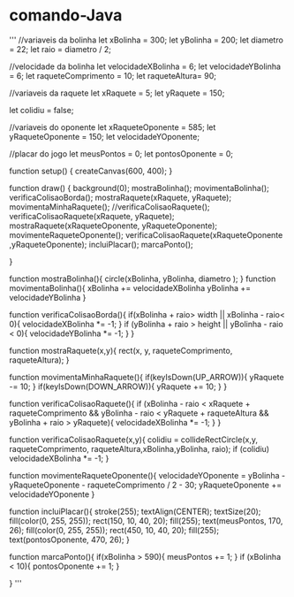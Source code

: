 # comando-Java
'''
//variaveis da bolinha
let xBolinha = 300;
let yBolinha = 200;
let diametro = 22;
let raio = diametro / 2;

//velocidade da bolinha
let velocidadeXBolinha = 6;
let velocidadeYBolinha = 6;
let raqueteComprimento = 10;
let raqueteAltura= 90;

//variaveis da raquete
let xRaquete = 5;
let yRaquete = 150;

let colidiu = false;

//variaveis do oponente
let xRaqueteOponente = 585;
let yRaqueteOponente = 150;
let velocidadeYOponente;

//placar do jogo
let meusPontos = 0;
let pontosOponente = 0;

function setup() {
  createCanvas(600, 400);
}

function draw() {
  background(0);
  mostraBolinha();
  movimentaBolinha();
  verificaColisaoBorda();
  mostraRaquete(xRaquete, yRaquete);
  movimentaMinhaRaquete();
  //verificaColisaoRaquete();
  verificaColisaoRaquete(xRaquete, yRaquete);
  mostraRaquete(xRaqueteOponente, yRaqueteOponente);
  movimenteRaqueteOponente();
  verificaColisaoRaquete(xRaqueteOponente ,yRaqueteOponente);
  incluiPlacar();
  marcaPonto();
  
}

function mostraBolinha(){
  circle(xBolinha, yBolinha, diametro );
}
function movimentaBolinha(){
  xBolinha += velocidadeXBolinha
  yBolinha += velocidadeYBolinha 
}

function verificaColisaoBorda(){
  if(xBolinha + raio> width || 
    xBolinha - raio< 0){
    velocidadeXBolinha *= -1;
    }
  if (yBolinha + raio > height || 
     yBolinha - raio < 0){
    velocidadeYBolinha *= -1;
  }
}

function mostraRaquete(x,y){
  rect(x, y, raqueteComprimento, 
       raqueteAltura);
}


function movimentaMinhaRaquete(){
  if(keyIsDown(UP_ARROW)){
    yRaquete -= 10;
  }
  if(keyIsDown(DOWN_ARROW)){
    yRaquete += 10;
  }
}


function verificaColisaoRaquete(){
  if (xBolinha - raio < xRaquete + raqueteComprimento && yBolinha - raio < yRaquete + raqueteAltura && yBolinha + raio > yRaquete){
    velocidadeXBolinha *= -1;
  }
}

function verificaColisaoRaquete(x,y){
  colidiu =
  collideRectCircle(x,y, raqueteComprimento, raqueteAltura,xBolinha,yBolinha, raio);
  if (colidiu)
    velocidadeXBolinha *= -1;
}

function movimenteRaqueteOponente(){
  velocidadeYOponente = yBolinha - yRaqueteOponente - raqueteComprimento / 2 - 30;
  yRaqueteOponente += velocidadeYOponente
}

function incluiPlacar(){
  stroke(255);
  textAlign(CENTER);
  textSize(20);
  fill(color(0, 255, 255));
  rect(150, 10, 40, 20);
  fill(255);
  text(meusPontos, 170, 26);
  fill(color(0, 255, 255));
  rect(450, 10, 40, 20);
  fill(255);
  text(pontosOponente, 470, 26);
}

function marcaPonto(){
  if(xBolinha > 590){
    meusPontos += 1;
  }
  if (xBolinha < 10){
    pontosOponente += 1;
  }

}
'''
